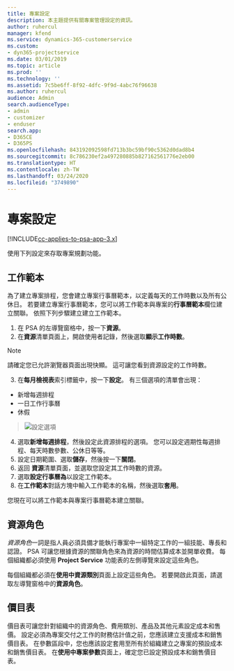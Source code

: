 ```yaml
---
title: 專案設定
description: 本主題提供有關專案管理設定的資訊。
author: ruhercul
manager: kfend
ms.service: dynamics-365-customerservice
ms.custom:
- dyn365-projectservice
ms.date: 03/01/2019
ms.topic: article
ms.prod: ''
ms.technology: ''
ms.assetid: 7c5be6ff-8f92-4dfc-9f9d-4abc76f96638
ms.author: ruhercul
audience: Admin
search.audienceType:
- admin
- customizer
- enduser
search.app:
- D365CE
- D365PS
ms.openlocfilehash: 843192092598fd713b3bc59bf90c5362d0dad8b4
ms.sourcegitcommit: 8c786230ef2a497280885b827162561776e2eb00
ms.translationtype: HT
ms.contentlocale: zh-TW
ms.lasthandoff: 03/24/2020
ms.locfileid: "3749890"
---
```

# <a name="project-settings"></a>專案設定

[!INCLUDE[cc-applies-to-psa-app-3.x](../includes/cc-applies-to-psa-app-3x.md)]

使用下列設定來存取專案規劃功能。

## <a name="work-template"></a>工作範本

為了建立專案排程，您會建立專案行事曆範本，以定義每天的工作時數以及所有公休日。 若要建立專案行事曆範本，您可以將工作範本與專案的**行事曆範本**欄位建立關聯。 依照下列步驟建立建立工作範本。

1. 在 PSA 的左導覽窗格中，按一下**資源**。 
2. 在**資源**清單頁面上，開啟使用者記錄，然後選取**顯示工作時數**。

  > [!NOTE]
  > 請確定您已允許瀏覽器頁面出現快顯。 這可讓您看到資源設定的工作時數。
  
3. 在**每月檢視表**索引標籤中，按一下**設定**。 有三個選項的清單會出現： 

  - 新增每週排程
  - 一日工作行事曆
  - 休假

> ![設定選項](media/project-13.png)

4. 選取**新增每週排程**，然後設定此資源排程的選項。 您可以設定週期性每週排程、每天時數參數、公休日等等。
5. 設定日期範圍、選取**儲存**，然後按一下**關閉**。 
6. 返回 **資源**清單頁面，並選取您設定其工作時數的資源。 
7. 選取**設定行事曆為**以設定工作範本。 
8. 在**工作範本**對話方塊中輸入工作範本的名稱，然後選取**套用**。 

您現在可以將工作範本與專案行事曆範本建立關聯。

## <a name="resource-roles"></a>資源角色

*資源角色*一詞是指人員必須具備才能執行專案中一組特定工作的一組技能、專長和認證。 PSA 可讓您根據資源的關聯角色來為資源的時間估算成本並開單收費。 每個組織都必須使用 **Project Service** 功能表的左側導覽來設定這些角色。

每個組織都必須在**使用中資源類別**頁面上設定這些角色。 若要開啟此頁面，請選取左導覽窗格中的**資源角色**。

## <a name="price-lists"></a>價目表

價目表可讓您針對組織中的資源角色、費用類別、產品及其他元素設定成本和售價。 設定必須為專案交付之工作的財務估計值之前，您應該建立支援成本和銷售價目表。 在參數區段中，您也應該設定套用至所有於組織建立之專案的預設成本和銷售價目表。 在**使用中專案參數**頁面上，確定您已設定預設成本和銷售價目表。
